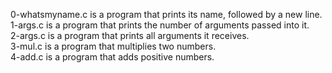 0-whatsmyname.c is a program that prints its name, followed by a new line.<br />
1-args.c is a program that prints the number of arguments passed into it.<br />
2-args.c is a program that prints all arguments it receives.<br />
3-mul.c is a program that multiplies two numbers.<br />
4-add.c is a program that adds positive numbers.<br />